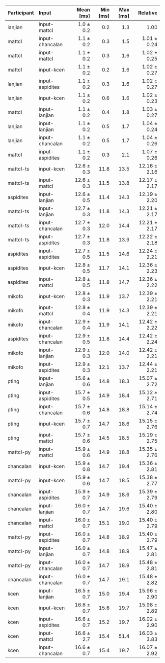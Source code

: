 | Participant | Input | Mean [ms] | Min [ms] | Max [ms] | Relative |
|:---|:---|---:|---:|---:|---:|
| lanjian | input-mattcl | 1.0 ± 0.2 | 0.2 | 1.3 | 1.00 |
| mattcl | input-chancalan | 1.1 ± 0.2 | 0.3 | 1.5 | 1.01 ± 0.24 |
| mattcl | input-mattcl | 1.1 ± 0.2 | 0.3 | 1.6 | 1.02 ± 0.25 |
| mattcl | input-kcen | 1.1 ± 0.2 | 0.2 | 1.6 | 1.02 ± 0.27 |
| lanjian | input-aspidites | 1.1 ± 0.2 | 0.3 | 1.6 | 1.02 ± 0.27 |
| lanjian | input-kcen | 1.1 ± 0.2 | 0.6 | 1.6 | 1.02 ± 0.23 |
| mattcl | input-lanjian | 1.1 ± 0.2 | 0.4 | 1.8 | 1.03 ± 0.27 |
| lanjian | input-lanjian | 1.1 ± 0.2 | 0.5 | 1.7 | 1.04 ± 0.24 |
| lanjian | input-chancalan | 1.1 ± 0.2 | 0.5 | 1.7 | 1.04 ± 0.26 |
| mattcl | input-aspidites | 1.1 ± 0.2 | 0.3 | 2.1 | 1.07 ± 0.26 |
| mattcl-ts | input-kcen | 12.6 ± 0.3 | 11.8 | 13.5 | 12.16 ± 2.16 |
| mattcl-ts | input-mattcl | 12.6 ± 0.3 | 11.5 | 13.8 | 12.17 ± 2.17 |
| aspidites | input-lanjian | 12.6 ± 0.5 | 11.4 | 14.3 | 12.19 ± 2.20 |
| mattcl-ts | input-lanjian | 12.7 ± 0.3 | 11.8 | 14.3 | 12.21 ± 2.17 |
| mattcl-ts | input-chancalan | 12.7 ± 0.3 | 12.0 | 14.4 | 12.21 ± 2.17 |
| mattcl-ts | input-aspidites | 12.7 ± 0.3 | 11.8 | 13.9 | 12.22 ± 2.18 |
| aspidites | input-aspidites | 12.7 ± 0.5 | 11.5 | 14.6 | 12.24 ± 2.21 |
| aspidites | input-kcen | 12.8 ± 0.5 | 11.7 | 14.1 | 12.36 ± 2.23 |
| aspidites | input-mattcl | 12.8 ± 0.5 | 11.8 | 14.7 | 12.36 ± 2.22 |
| mikofo | input-kcen | 12.8 ± 0.3 | 11.9 | 13.7 | 12.39 ± 2.21 |
| mikofo | input-mattcl | 12.8 ± 0.4 | 11.9 | 14.3 | 12.39 ± 2.21 |
| mikofo | input-chancalan | 12.9 ± 0.4 | 11.9 | 14.1 | 12.42 ± 2.22 |
| aspidites | input-chancalan | 12.9 ± 0.5 | 11.8 | 14.4 | 12.42 ± 2.24 |
| mikofo | input-lanjian | 12.9 ± 0.3 | 12.0 | 14.0 | 12.42 ± 2.21 |
| mikofo | input-aspidites | 12.9 ± 0.3 | 12.1 | 13.7 | 12.44 ± 2.21 |
| pting | input-lanjian | 15.6 ± 0.6 | 14.8 | 18.3 | 15.07 ± 2.72 |
| pting | input-aspidites | 15.7 ± 0.5 | 14.9 | 18.4 | 15.12 ± 2.71 |
| pting | input-chancalan | 15.7 ± 0.6 | 14.8 | 18.8 | 15.14 ± 2.74 |
| pting | input-kcen | 15.7 ± 0.7 | 14.7 | 18.6 | 15.15 ± 2.76 |
| pting | input-mattcl | 15.7 ± 0.6 | 14.5 | 18.5 | 15.19 ± 2.75 |
| mattcl-py | input-mattcl | 15.9 ± 0.6 | 14.9 | 18.8 | 15.35 ± 2.76 |
| chancalan | input-kcen | 15.9 ± 0.8 | 14.7 | 19.4 | 15.36 ± 2.81 |
| mattcl-py | input-kcen | 15.9 ± 0.6 | 14.7 | 18.5 | 15.38 ± 2.77 |
| chancalan | input-aspidites | 15.9 ± 0.7 | 14.9 | 18.6 | 15.39 ± 2.79 |
| chancalan | input-lanjian | 16.0 ± 0.7 | 14.7 | 19.6 | 15.40 ± 2.80 |
| chancalan | input-mattcl | 16.0 ± 0.7 | 15.1 | 19.0 | 15.40 ± 2.79 |
| mattcl-py | input-aspidites | 16.0 ± 0.7 | 14.8 | 18.9 | 15.40 ± 2.79 |
| mattcl-py | input-lanjian | 16.0 ± 0.7 | 14.8 | 18.9 | 15.47 ± 2.81 |
| mattcl-py | input-chancalan | 16.0 ± 0.7 | 14.7 | 18.9 | 15.48 ± 2.81 |
| chancalan | input-chancalan | 16.0 ± 0.7 | 14.7 | 19.1 | 15.48 ± 2.82 |
| kcen | input-lanjian | 16.5 ± 0.7 | 15.0 | 19.4 | 15.96 ± 2.90 |
| kcen | input-kcen | 16.6 ± 0.7 | 15.6 | 19.7 | 15.98 ± 2.89 |
| kcen | input-aspidites | 16.6 ± 0.7 | 15.2 | 19.7 | 16.02 ± 2.90 |
| kcen | input-mattcl | 16.6 ± 2.7 | 15.4 | 51.4 | 16.03 ± 3.83 |
| kcen | input-chancalan | 16.6 ± 0.7 | 15.4 | 19.7 | 16.07 ± 2.92 |
